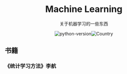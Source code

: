 <h1 align="center">Machine Learning</h1>
<div align="center">关于机器学习的一些东西



![python-version](https://img.shields.io/badge/python-3.7-blue)![Country](https://img.shields.io/badge/country-China-red)

</div>

## 书籍

### 《统计学习方法》李航









## 



